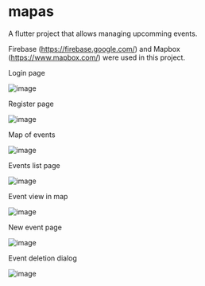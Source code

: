 # mapas

A flutter project that allows managing upcomming events.

Firebase (https://firebase.google.com/) and Mapbox (https://www.mapbox.com/) were used in this project. 

Login page

![image](https://user-images.githubusercontent.com/61891853/149675338-5101d457-a4e8-4383-b794-3ebacb7976dd.png)

Register page

![image](https://user-images.githubusercontent.com/61891853/149675350-47cb0a48-0ba3-4f40-b885-654fb362c861.png)

Map of events

![image](https://user-images.githubusercontent.com/61891853/149675355-7b600516-dc73-4532-8925-f031880560c0.png)

Events list page

![image](https://user-images.githubusercontent.com/61891853/149675371-61d5d799-5e33-4046-91b8-a659493c7037.png)

Event view in map

![image](https://user-images.githubusercontent.com/61891853/149675390-b4084e26-84a7-4d59-becb-ded33c5d97f9.png)

New event page

![image](https://user-images.githubusercontent.com/61891853/149675397-ad5b5372-f70a-49ad-8c47-623353e62a53.png)

Event deletion dialog

![image](https://user-images.githubusercontent.com/61891853/149675405-88ca75ef-f163-44c5-9d30-4017f6bbb94e.png)
